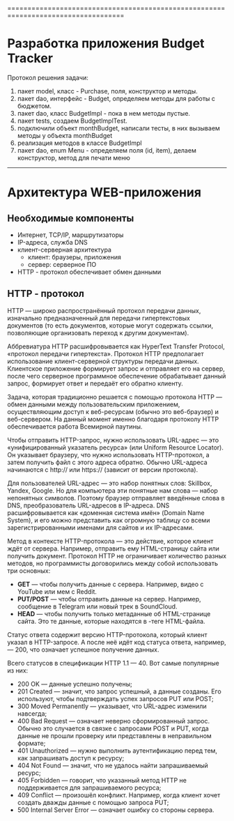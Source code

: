 

===================================================================================

# Разработка приложения Budget Tracker

Протокол решения задачи:

1. пакет model, класс - Purchase, поля, конструктор и методы.
2. пакет dao, интерфейс - Budget, определяем методы для работы с бюджетом.
3. пакет dao, класс BudgetImpl - пока в нем методы пустые.
4. пакет tests, создаем BudgetImplTest.
5. подключили объект monthBudget, написали тесты, в них вызываем методы у объекта monthBudget
6. реализация методов в классе BudgetImpl
7. пакет dao, enum Menu - определяем поля (id, item), делаем конструктор, метод для печати меню





-----------------------------------------------------------------------------------

# Архитектура WEB-приложения

## Необходимые компоненты
- Интернет, TCP/IP, маршрутизаторы
- IP-адреса, служба DNS
- клиент-серверная архитектура
  - клиент: браузеры, приложения
  - сервер: серверное ПО 
- HTTP - протокол обеспечивает обмен данными

## HTTP - протокол

HTTP — широко распространённый протокол передачи данных, изначально предназначенный для передачи гипертекстовых документов (то есть документов, которые могут содержать ссылки, позволяющие организовать переход к другим документам).

Аббревиатура HTTP расшифровывается как HyperText Transfer Protocol, «протокол передачи гипертекста».
Протокол HTTP предполагает использование клиент-серверной структуры передачи данных. Клиентское приложение формирует запрос и отправляет его на сервер, после чего серверное программное обеспечение обрабатывает данный запрос, формирует ответ и передаёт его обратно клиенту.

Задача, которая традиционно решается с помощью протокола HTTP — обмен данными между пользовательским приложением, осуществляющим доступ к веб-ресурсам (обычно это веб-браузер) и веб-сервером. На данный момент именно благодаря протоколу HTTP обеспечивается работа Всемирной паутины.

Чтобы отправить HTTP-запрос, нужно использовать URL-адрес — это «унифицированный указатель ресурса» (или Uniform Resource Locator). Он указывает браузеру, что нужно использовать HTTP-протокол, а затем получить файл с этого адреса обратно. Обычно URL-адреса начинаются с http:// или https:// (зависит от версии протокола).

Для пользователей URL-адрес — это набор понятных слов: Skillbox, Yandex, Google. Но для компьютера эти понятные нам слова — набор непонятных символов. Поэтому браузер отправляет введённые слова в DNS, преобразователь URL-адресов в IP-адреса. DNS расшифровывается как «доменная система имён» (Domain Name System), и его можно представить как огромную таблицу со всеми зарегистрированными именами для сайтов и их IP-адресами.

Метод в контексте HTTP-протокола — это действие, которое клиент ждёт от сервера. Например, отправить ему HTML-страницу сайта или получить документ. Протокол HTTP не ограничивает количество разных методов, но программисты договорились между собой использовать три основных:

* **GET** — чтобы получить данные с сервера. Например, видео с YouTube или мем с Reddit.
* **PUT/POST** — чтобы отправить данные на сервер. Например, сообщение в Telegram или новый трек в SoundCloud.
* **HEAD** — чтобы получить только метаданные об HTML-странице сайта. Это те данные, которые находятся в <head>-теге HTML-файла.

Статус ответа содержит версию HTTP-протокола, который клиент указал в HTTP-запросе. А после неё идёт код статуса ответа, например, — 200, что означает успешное получение данных.

Всего статусов в спецификации HTTP 1.1 — 40. 
Вот самые популярные из них:

* 200 OK — данные успешно получены;
* 201 Created — значит, что запрос успешный, а данные созданы. Его используют, чтобы подтверждать успех запросов PUT или POST;
* 300 Moved Permanently — указывает, что URL-адрес изменили навсегда;
* 400 Bad Request — означает неверно сформированный запрос. Обычно это случается в связке с запросами POST и PUT, когда данные не прошли проверку или представлены в неправильном формате;
* 401 Unauthorized — нужно выполнить аутентификацию перед тем, как запрашивать доступ к ресурсу;
* 404 Not Found — значит, что не удалось найти запрашиваемый ресурс;
* 405 Forbidden — говорит, что указанный метод HTTP не поддерживается для запрашиваемого ресурса;
* 409 Conflict — произошёл конфликт. Например, когда клиент хочет создать дважды данные с помощью запроса PUT;
* 500 Internal Server Error — означает ошибку со стороны сервера.

